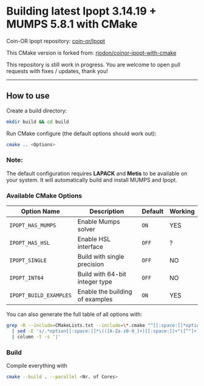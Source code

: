 # Building latest Ipopt 3.14.19 + MUMPS 5.8.1 with CMake

Coin-OR Ipopt repository: [coin-or/Ipopt](https://github.com/coin-or/Ipopt.git)

This CMake version is forked from: [rjodon/coinor-ipopt-with-cmake](https://github.com/rjodon/coinor-ipopt-with-cmake.git)

This repository is still work in progress. You are welcome to open pull requests with fixes / updates, thank you!

---

## How to use

Create a build directory:
```bash
mkdir build && cd build
```

Run CMake configure (the default options should work out):
```bash
cmake .. <Options>
```

### Note:
The default configuration requires **LAPACK** and **Metis** to be available on your system.
It will automatically build and install MUMPS and Ipopt.

### Available CMake Options

| Option Name                        | Description                                             | Default | Working |
| ---------------------------------- | ------------------------------------------------------- | ------- | --------|
| `IPOPT_HAS_MUMPS`                  | Enable Mumps solver                                     | `ON`    |   YES   |
| `IPOPT_HAS_HSL`                    | Enable HSL interface                                    | `OFF`   |   ?     |
| `IPOPT_SINGLE`                     | Build with single precision                             | `OFF`   |   NO    |
| `IPOPT_INT64`                      | Build with 64-bit integer type                          | `OFF`   |   NO    |
| `IPOPT_BUILD_EXAMPLES`             | Enable the building of examples                         | `ON`    |   YES   |

You can also generate the full table of all options with:
```bash
grep -R --include=CMakeLists.txt --include=\*.cmake "^[[:space:]]*option(" . \
  | sed -E 's/.*option[[:space:]]*\(([A-Za-z0-9_]+)[[:space:]]+"([^"]+)"[[:space:]]+([A-Z]+)\).*/|\1|\2|\3|/' \
  | column -t -s '|'
```

### Build

Compile everything with
```bash
cmake --build . --parallel <Nr. of Cores>
```